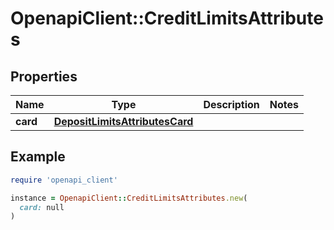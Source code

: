 # OpenapiClient::CreditLimitsAttributes

## Properties

| Name | Type | Description | Notes |
| ---- | ---- | ----------- | ----- |
| **card** | [**DepositLimitsAttributesCard**](DepositLimitsAttributesCard.md) |  |  |

## Example

```ruby
require 'openapi_client'

instance = OpenapiClient::CreditLimitsAttributes.new(
  card: null
)
```

